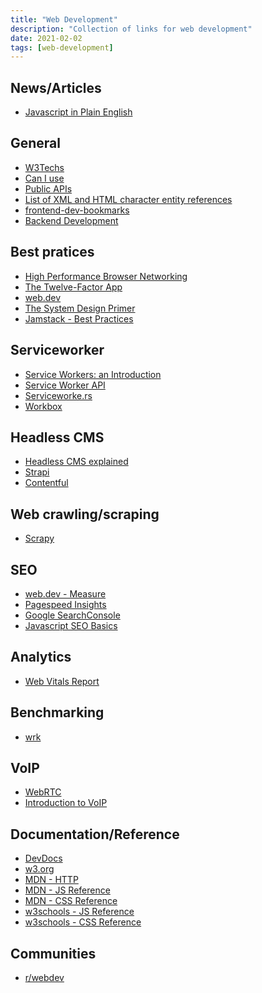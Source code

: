 ```yaml
---
title: "Web Development"
description: "Collection of links for web development"
date: 2021-02-02
tags: [web-development]
---
```


<cc>

<div>

## News/Articles

- [Javascript in Plain English](https://medium.com/javascript-in-plain-english)

</div>

<div>

## General

- [W3Techs](https://w3techs.com/)
- [Can I use](https://caniuse.com/)
- [Public APIs](https://github.com/public-apis/public-apis#books)
- [List of XML and HTML character entity references](https://en.wikipedia.org/wiki/List_of_XML_and_HTML_character_entity_references)
- [frontend-dev-bookmarks](https://github.com/dypsilon/frontend-dev-bookmarks)
- [Backend Development](https://gist.github.com/dypsilon/5819528)

</div>

<div>

## Best pratices

- [High Performance Browser Networking](https://hpbn.co/)
- [The Twelve-Factor App](https://12factor.net/)
- [web.dev](https://web.dev/)
- [The System Design Primer](https://github.com/donnemartin/system-design-primer)
- [Jamstack - Best Practices](https://jamstack.org/best-practices/)

</div>

<div>

## Serviceworker

- [Service Workers: an Introduction](https://developers.google.com/web/fundamentals/primers/service-workers)
- [Service Worker API](https://developer.mozilla.org/en-US/docs/Web/API/Service_Worker_API)
- [Serviceworke.rs](https://serviceworke.rs/)
- [Workbox](https://developers.google.com/web/tools/workbox/modules)


</div>

<div>

## Headless CMS

- [Headless CMS explained](https://www.storyblok.com/tp/headless-cms-explained)
- [Strapi](https://github.com/strapi/strapi)
- [Contentful](https://www.contentful.com/developers/docs/references/content-delivery-api/)

</div>

<div>

## Web crawling/scraping

- [Scrapy](https://scrapy.org/doc/)

</div>

<div>

## SEO

- [web.dev - Measure](https://web.dev/measure/)
- [Pagespeed Insights](https://developers.google.com/speed/pagespeed/insights/)
- [Google SearchConsole](https://search.google.com/search-console/)
- [Javascript SEO Basics](https://developers.google.com/search/docs/guides/javascript-seo-basics)

</div>

<div>

## Analytics

- [Web Vitals Report](https://github.com/GoogleChromeLabs/web-vitals-report)

</div>

<div>

## Benchmarking

- [wrk](https://github.com/wg/wrk)

</div>

<div>

## VoIP

- [WebRTC](https://developer.mozilla.org/en-US/docs/Web/API/WebRTC_API)
- [Introduction to VoIP](https://medium.com/@2014eeb1046/introduction-to-voice-over-internet-protocol-voip-10c00f790213)

</div>

<div>

## Documentation/Reference

- [DevDocs](https://devdocs.io/)
- [w3.org](https://www.w3.org/TR/html52/)
- [MDN - HTTP](https://developer.mozilla.org/docs/Web/HTTP)
- [MDN - JS Reference](https://developer.mozilla.org/en-US/docs/Web/JavaScript/Reference)
- [MDN - CSS Reference](https://developer.mozilla.org/en-US/docs/Web/CSS/Reference)
- [w3schools - JS Reference](https://www.w3schools.com/jsref/)
- [w3schools - CSS Reference](https://www.w3schools.com/cssref/)

</div>

<div>

## Communities

- [r/webdev](https://www.reddit.com/r/webdev/)

</div>

</cc>
